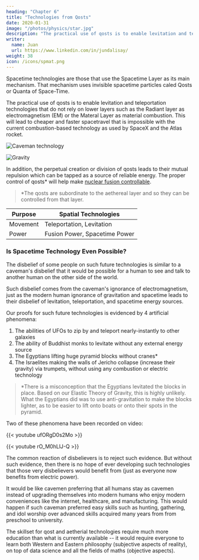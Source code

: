 ```yaml
---
heading: "Chapter 6"
title: "Technologies from Qosts"
date: 2020-01-31
image: "/photos/physics/star.jpg"
description: "The practical use of qosts is to enable levitation and teleportation technologies"
writer:
  name: Juan
  url: https://www.linkedin.com/in/jundalisay/
weight: 38
icon: /icons/spmat.png
---
```



Spacetime technologies are those that use the Spacetime Layer as its main mechanism. That mechanism uses invisible spacetime particles caled Qosts or Quanta of Space-Time.

The practical use of qosts is to enable levitation and teleportation technologies that do not rely on lower layers such as the Radiant layer as electromagnetism (EM) or the Materal Layer as material combustion. This will lead to cheaper and faster spacetravel that is impossible with the current combustion-based technology as used by SpaceX and the Atlas rocket.

 <!-- which is based on the material and transformative layers. -->

![Caveman technology](https://sorasystem.sirv.com/graphics/caveman.jpg)

![Gravity](https://sorasystem.sirv.com/graphics/grav.jpg)


In addition, the perpetual creation or division of qosts leads to their mutual repulsion which can be tapped as a source of reliable energy. The proper control of qosts* will help make [nuclear fusion controllable](/material/principles/part-2/chapter-02).

> *The qosts are subordinate to the aethereal layer and so they can be controlled from that layer.



Purpose | Spatial Technologies
--- | ---
Movement | Teleportation, Levitation
Power | Fusion Power, Spacetime Power


### Is Spacetime Technology Even Possible?

The disbelief of some people on such future technologies is similar to a caveman's disbelief that it would be possible for a human to see and talk to another human on the other side of the world.

Such disbelief comes from the caveman's ignorance of electromagnetism, just as the modern human ignorance of gravitation and spacetime leads to their disbelief of levitation, teleportation, and spacetime energy sources.

Our proofs for such future technologies is evidenced by 4 artificial phenomena:

<!-- These use the same principle as two galaxies which naturally increase the distance between each other: -->

1. The abilities of UFOs to zip by and teleport nearly-instantly to other galaxies
2. The ability of Buddhist monks to levitate without any external energy source
3. The Egyptians lifting huge pyramid blocks without cranes*
4. The Israelites making the walls of Jericho collapse (increase their gravity) via trumpets, without using any combustion or electric technology 

> *There is a misconception that the Egyptians levitated the blocks in place. Based on our Elastic Theory of Gravity, this is highly unlikely. What the Egyptians did was to use anti-gravitation to make the blocks lighter, as to be easier to lift onto boats or onto their spots in the pyramid.


Two of these phenomena have been recorded on video:

{{< youtube ufORgD0s2Mo >}}

{{< youtube rO_M0hLlJ-Q >}}


The common reaction of disbelievers is to reject such evidence. But without such evidence, then there is no hope of ever developing such technologies that those very disbelievers would benefit from (just as everyone now benefits from electric power).

It would be like cavemen preferring that all humans stay as cavemen instead of upgrading themselves into modern humans who enjoy modern conveniences like the internet, healthcare, and manufacturing. This would happen if such caveman preferred easy skills such as hunting, gathering, and idol worship over advanced skills acquired many years from from preschool to university. 

The skillset for qost and aetherial technologies require much more education than what is currently available -- it would require everyone to learn both Western and Eastern philosophy (subjective aspects of reality), on top of data science and all the fields of maths (objective aspects).
